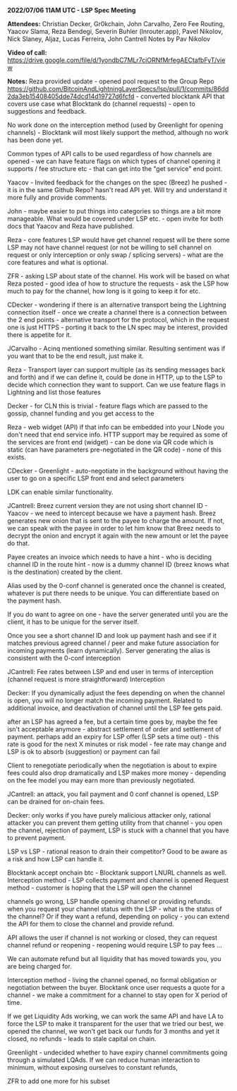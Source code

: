 **2022/07/06 11AM UTC - LSP Spec Meeting**

**Attendees:** 
Christian Decker, Gr0kchain, John Carvalho, Zero Fee Routing, Yaacov Slama, Reza Bendegi, Severin Buhler (lnrouter.app), Pavel Nikolov, Nick Slaney, Aljaz, Lucas Ferreira, John Cantrell
Notes by Pav Nikolov

**Video of call:** 
https://drive.google.com/file/d/1yondbC7MLr7ciORNfMrfegAECtafbFyT/view

**Notes:**
Reza provided update - opened pool request to the Group Repo https://github.com/BitcoinAndLightningLayerSpecs/lsp/pull/1/commits/86dd2da3eb15408405dde74dcd14d19727d6fcfd - converted blocktank API that covers use case what Blocktank do (channel requests) - open to suggestions and feedback.

No work done on the interception method (used by Greenlight for opening channels) - Blocktank will most likely support the method, although no work has been done yet. 

Common types of API calls to be used regardless of how channels are opened - we can have feature flags on which types of channel opening it supports / fee structure etc - that can get into the "get service" end point.

Yaacov - Invited feedback for the changes on the spec (Breez) he pushed - it is in the same Github Repo? hasn't read API yet. Will try and understand it more fully and provide comments. 

John - maybe easier to put things into categories so things are a bit more manageable. What would be covered under LSP etc. - open invite for both docs that Yaacov and Reza have published. 

Reza - core features LSP would have 
get channel request will be there
some LSP may not have channel request (or not be willing to sell channel on request or only interception or only swap / splicing servers) - what are the core features and what is optional.

ZFR - asking LSP about state of the channel. His work will be based on what Reza posted - good idea of how to structure the requests - ask the LSP how much to pay for the channel, how long is it going to keep it for etc. 

CDecker - wondering if there is an alternative transport being the Lightning connection itself - once we create a channel there is a connection between the 2 end points - alternative transport for the protocol, which in the request one is just HTTPS - porting it back to the LN spec may be interest, provided there is appetite for it. 

JCarvalho - Acinq mentioned something similar. Resulting sentiment was if you want that to be the end result, just make it. 

Reza - Transport layer can support multiple (as its sending messages back and forth) and if we can define it, could be done in HTTP, up to the LSP to decide which connection they want to support. Can we use feature flags in Lightning and list those features

Decker - for CLN this is trivial - feature flags which are passed to the gossip, channel funding and you get access to the 

Reza - web widget (API) if that info can be embedded into your LNode you don't need that end service info. 
HTTP support may be required as some of the services are front end (widget) - can be done via QR code which is static (can have parameters pre-negotiated in the QR code) - none of this exists. 

CDecker - Greenlight - auto-negotiate in the background without having the user to go on a specific LSP front end and select parameters 

LDK can enable similar functionality.

JCantrell: 
Breez current version they are not using short channel ID - Yaacov - we need to intercept because we have a payment hash. Breez generates new onion that is sent to the payee to charge the amount. If not, we can speak with the payee in order to let him know that Breez needs to decrypt the onion and encrypt it again with the new amount or let the payee do that.

Payee creates an invoice which needs to have a hint - who is deciding channel ID in the route hint - now is a dummy channel ID (breez knows what is the destination) created by the client.

Alias used by the 0-conf channel is generated once the channel is created, whatever is put there needs to be unique. You can differentiate based on the payment hash. 

If you do want to agree on one - have the server generated until you are the client, it has to be unique for the server itself. 

Once you see a short channel ID and look up payment hash and see if it matches previous agreed channel / peer and make future association for incoming payments (learn dynamically). Server generating the alias is consistent with the 0-conf interception 

JCantrell:
Fee rates between LSP and end user in terms of interception (channel request is more straightforward) Interception 

Decker: If you dynamically adjust the fees depending on when the channel is open, you will no longer match the incoming payment. 
Related to additional invoice, and deactivation of channel until the LSP fee gets paid.

after an LSP has agreed a fee, but a certain time goes by, maybe the fee isn't acceptable anymore - abstract settlement of order and settlement of payment.
perhaps add an expiry for LSP offer (LSP sets a time out) - this rate is good for the next X minutes 
or risk model - fee rate may change and LSP is ok to absorb (suggestion)
or payment can fail 

Client to renegotiate periodically when the negotiation is about to expire 
fees could also drop dramatically and LSP makes more money - depending on the fee model you may earn more than previously negotiated. 

JCantrell: an attack, you fail payment and 0 conf channel is opened, LSP can be drained for on-chain fees. 

Decker: only works if you have purely malicious attacker only, rational attacker you can prevent them getting utility from that channel - you open the channel, rejection of payment, LSP is stuck with a channel that you have to prevent payment. 

LSP vs LSP - rational reason to drain their competitor? Good to be aware as a risk and how LSP can handle it.

Blocktank accept onchain btc - Blocktank support LNURL channels as well. 
Interception method - LSP collects payment and channel is opened
Request method - customer is hoping that the LSP will open the channel 

channels go wrong, LSP handle opening channel or providing refunds. 
when you request your channel status with the LSP - what is the status of the channel? Or if they want a refund, depending on policy - you can extend the API for them to close the channel and provide refund. 

API allows the user if channel is not working or closed, they can request channel refund or reopening - reopening would require LSP to pay fees ... 

We can automate refund but all liquidity that has moved towards you, you are being charged for. 

Interception method - living the channel opened, no formal obligation or negotiation between the buyer. 
Blocktank once user requests a quote for a channel - we make a commitment for a channel to stay open for X period of time. 

If we get Liquidity Ads working, we can work the same API and have LA to force the LSP to make it transparent for the user that we tried our best, we opened the channel, we won't get back our funds for 3 months and yet it closed, no refunds - leads to stale capital on chain. 

Greenlight - undecided whether to have expiry channel commitments going through a simulated LQAds. If we can reduce human interaction to minimum, without exposing ourselves to constant refunds, 

ZFR to add one more for his subset
